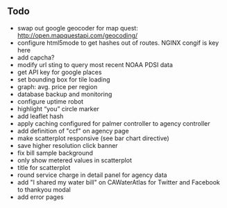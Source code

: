Todo
------

* swap out google geocoder for map quest: http://open.mapquestapi.com/geocoding/
* configure html5mode to get hashes out of routes. NGINX congif is key here
* add capcha?
* modify url sting to query most recent NOAA PDSI data 
* get API key for google places
* set bounding box for tile loading
* graph: avg. price per region
* database backup and monitoring
* configure uptime robot
* highlight “you” circle marker
* add leaflet hash
* apply caching configured for palmer controller to agency controller
* add definition of "ccf" on agency page
* make scatterplot responsive (see bar chart directive)
* save higher resolution click banner
* fix bill sample background
* only show metered values in scatterplot
* title for scatterplot
* round service charge in detail panel for agency data
* add "I shared my water bill" on CAWaterAtlas for Twitter and Facebook to thankyou modal
* add error pages
